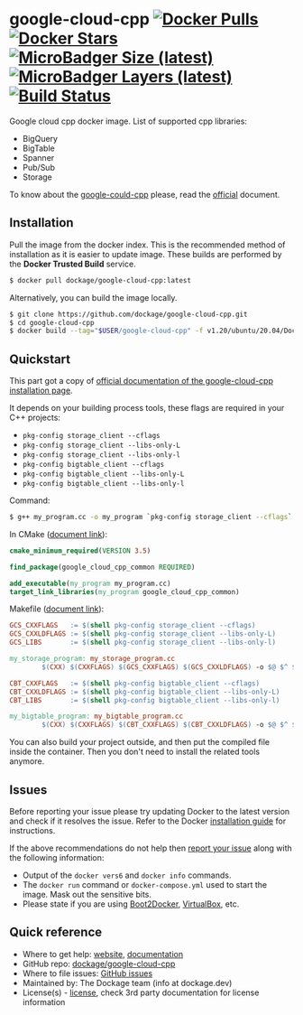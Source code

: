 # google-cloud-cpp [![Docker Pulls](https://img.shields.io/docker/pulls/dockage/google-cloud-cpp.svg?style=flat)](https://hub.docker.com/r/dockage/google-cloud-cpp/) [![Docker Stars](https://img.shields.io/docker/stars/dockage/google-cloud-cpp.svg?style=flat)](https://hub.docker.com/r/dockage/google-cloud-cpp/) [![MicroBadger Size (latest)](https://img.shields.io/microbadger/image-size/dockage/google-cloud-cpp/latest.svg)](https://microbadger.com/images/dockage/google-cloud-cpp:latest) [![MicroBadger Layers (latest)](https://img.shields.io/microbadger/layers/dockage/google-cloud-cpp/latest.svg)](https://microbadger.com/images/dockage/google-cloud-cpp:latest) [![Build Status](https://cloud.drone.io/api/badges/dockage/google-cloud-cpp/status.svg)](https://cloud.drone.io/dockage/google-cloud-cpp)
Google cloud cpp docker image. List of supported cpp libraries:

* BigQuery
* BigTable
* Spanner
* Pub/Sub
* Storage

To know about the [google-could-cpp](https://github.com/googleapis/google-cloud-cpp) please, read the [official](https://github.com/googleapis/google-cloud-cpp) document.

## Installation

Pull the image from the docker index. This is the recommended method of installation as it is easier to update image. These builds are performed by the **Docker Trusted Build** service.

```bash
$ docker pull dockage/google-cloud-cpp:latest
```

Alternatively, you can build the image locally.

```bash
$ git clone https://github.com/dockage/google-cloud-cpp.git
$ cd google-cloud-cpp
$ docker build --tag="$USER/google-cloud-cpp" -f v1.20/ubuntu/20.04/Dockerfile .
```

## Quickstart

This part got a copy of [official documentation of the google-cloud-cpp installation page](https://github.com/googleapis/google-cloud-cpp-common/blob/master/INSTALL.md).

It depends on your building process tools, these flags are required in your C++ projects:

* `pkg-config storage_client --cflags`
* `pkg-config storage_client --libs-only-L`
* `pkg-config storage_client --libs-only-l`
* `pkg-config bigtable_client --cflags`
* `pkg-config bigtable_client --libs-only-L`
* `pkg-config bigtable_client --libs-only-l`

Command:

```bash
$ g++ my_program.cc -o my_program `pkg-config storage_client --cflags` `pkg-config storage_client --libs-only-L` `pkg-config storage_client --libs-only-l`
```

In CMake ([document link](https://github.com/googleapis/google-cloud-cpp-common/blob/master/INSTALL.md#using-google-cloud-cpp-common-in-cmake-based-projects)):

```cmake
cmake_minimum_required(VERSION 3.5)

find_package(google_cloud_cpp_common REQUIRED)

add_executable(my_program my_program.cc)
target_link_libraries(my_program google_cloud_cpp_common)
```

Makefile ([document link](https://github.com/googleapis/google-cloud-cpp-common/blob/master/INSTALL.md#using-google-cloud-cpp-common-in-make-based-projects)):

```makefile
GCS_CXXFLAGS   := $(shell pkg-config storage_client --cflags)
GCS_CXXLDFLAGS := $(shell pkg-config storage_client --libs-only-L)
GCS_LIBS       := $(shell pkg-config storage_client --libs-only-l)

my_storage_program: my_storage_program.cc
        $(CXX) $(CXXFLAGS) $(GCS_CXXFLAGS) $(GCS_CXXLDFLAGS) -o $@ $^ $(GCS_LIBS)

CBT_CXXFLAGS   := $(shell pkg-config bigtable_client --cflags)
CBT_CXXLDFLAGS := $(shell pkg-config bigtable_client --libs-only-L)
CBT_LIBS       := $(shell pkg-config bigtable_client --libs-only-l)

my_bigtable_program: my_bigtable_program.cc
        $(CXX) $(CXXFLAGS) $(CBT_CXXFLAGS) $(CBT_CXXLDFLAGS) -o $@ $^ $(CBT_LIBS)
```

You can also build your project outside, and then put the compiled file inside the container. Then you don't need to install the related tools anymore.

## Issues

Before reporting your issue please try updating Docker to the latest version and check if it resolves the issue. Refer to the Docker [installation guide](https://docs.docker.com/installation) for instructions.

If the above recommendations do not help then [report your issue](../../issues/new) along with the following information:

- Output of the `docker vers6` and `docker info` commands.
- The `docker run` command or `docker-compose.yml` used to start the image. Mask out the sensitive bits.
- Please state if you are using [Boot2Docker](http://www.boot2docker.io), [VirtualBox](https://www.virtualbox.org), etc.

## Quick reference
* Where to get help: [website](https://dockage.dev/), [documentation](https://dockage.dev/docs/)
* GitHub repo: [dockage/google-cloud-cpp](https://github.com/dockage/google-cloud-cpp)
* Where to file issues: [GitHub issues](https://github.com/dockage/google-cloud-cpp/issues)
* Maintained by: The Dockage team (info at dockage.dev)
* License(s) - [license](https://github.com/dockage/google-cloud-cpp/blob/main/LICENSE), check 3rd party documentation for license information
